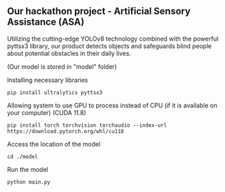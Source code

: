 Our hackathon project - Artificial Sensory Assistance (ASA)
------------------------------------
Utilizing the cutting-edge YOLOv8 technology combined with the powerful pyttsx3 library, our product detects objects and safeguards blind people about potential obstacles in their daily lives.

(Our model is stored in "model" folder)

Installing necessary libraries
```
pip install ultralytics pyttsx3
```
Allowing system to use GPU to process instead of CPU (if it is available on your computer)
(CUDA 11.8)
```
pip install torch torchvision torchaudio --index-url https://download.pytorch.org/whl/cu118
```
Access the location of the model
```
cd ./model
```
Run the model
```
python main.py
```
